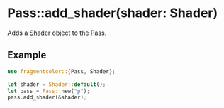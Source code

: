 # Pass::add_shader(shader: Shader)

Adds a [Shader](https://fragmentcolor.org/api/core/shader) object to the [Pass](https://fragmentcolor.org/api/core/pass).

## Example

```rust
use fragmentcolor::{Pass, Shader};

let shader = Shader::default();
let pass = Pass::new("p");
pass.add_shader(&shader);
```
